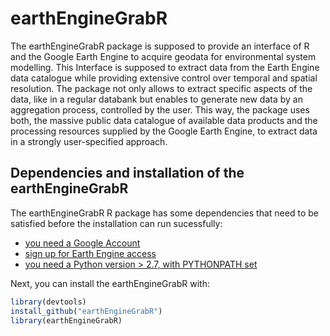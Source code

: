 # earthEngineGrabR

The earthEngineGrabR package is supposed to provide an interface of R and the Google Earth Engine to acquire geodata for environmental system modelling. This Interface is supposed to extract data from the Earth Engine data catalogue while providing extensive control over temporal and spatial resolution. The package not only allows to extract specific aspects of the data, like in a regular databank but enables to generate new data by an aggregation process, controlled by the user. This way, the package uses both, the massive public data catalogue of available data products and the processing resources supplied by the Google Earth Engine, to extract data in a strongly user-specified approach.


## Dependencies and installation of the earthEngineGrabR


The earthEngineGrabR R package has some dependencies that need to be satisfied before the installation can run sucessfully:

* [you need a Google Account](https://accounts.google.com/SignUp?hl=de)
* [sign up for Earth Engine access](https://signup.earthengine.google.com/#!/)
* [you need a Python version > 2.7, with PYTHONPATH set](https://www.python.org/downloads/)

Next, you can install the earthEngineGrabR with:

```r
library(devtools)
install_github("earthEngineGrabR")
library(earthEngineGrabR)
```
